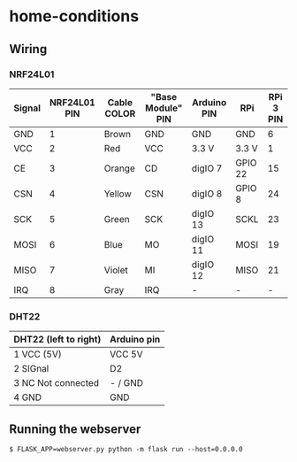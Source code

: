 # home-conditions

## Wiring

### NRF24L01

Signal | NRF24L01 PIN | Cable COLOR | "Base Module" PIN | Arduino PIN | RPi | RPi 3 PIN
--|--|--|--|--|--|--
GND  | 1 | Brown  | GND | GND      | GND     | 6
VCC  | 2 | Red    | VCC | 3.3 V    | 3.3 V   | 1
CE   | 3 | Orange | CD  | digIO 7  | GPIO 22 | 15
CSN  | 4 | Yellow | CSN | digIO 8  | GPIO 8  | 24
SCK  | 5 | Green  | SCK | digIO 13 | SCKL    | 23
MOSI | 6 | Blue   | MO  | digIO 11 | MOSI    | 19
MISO | 7 | Violet | MI  | digIO 12 | MISO    | 21
IRQ  | 8 | Gray   | IRQ | -        | -       | -

### DHT22

DHT22 (left to right) | Arduino pin
--|--
1 VCC (5V)         | VCC 5V
2 SIGnal           | D2
3 NC Not connected | - / GND
4 GND              | GND

## Running the webserver

```
$ FLASK_APP=webserver.py python -m flask run --host=0.0.0.0
```
